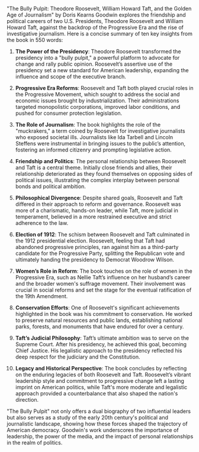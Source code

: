 "The Bully Pulpit: Theodore Roosevelt, William Howard Taft, and the Golden Age of Journalism" by Doris Kearns Goodwin explores the friendship and political careers of two U.S. Presidents, Theodore Roosevelt and William Howard Taft, against the backdrop of the Progressive Era and the rise of investigative journalism. Here is a concise summary of ten key insights from the book in 550 words:

1. **The Power of the Presidency**: Theodore Roosevelt transformed the presidency into a "bully pulpit," a powerful platform to advocate for change and rally public opinion. Roosevelt’s assertive use of the presidency set a new standard for American leadership, expanding the influence and scope of the executive branch.

2. **Progressive Era Reforms**: Roosevelt and Taft both played crucial roles in the Progressive Movement, which sought to address the social and economic issues brought by industrialization. Their administrations targeted monopolistic corporations, improved labor conditions, and pushed for consumer protection legislation.

3. **The Role of Journalism**: The book highlights the role of the "muckrakers," a term coined by Roosevelt for investigative journalists who exposed societal ills. Journalists like Ida Tarbell and Lincoln Steffens were instrumental in bringing issues to the public’s attention, fostering an informed citizenry and prompting legislative action.

4. **Friendship and Politics**: The personal relationship between Roosevelt and Taft is a central theme. Initially close friends and allies, their relationship deteriorated as they found themselves on opposing sides of political issues, illustrating the complex interplay between personal bonds and political ambition.

5. **Philosophical Divergence**: Despite shared goals, Roosevelt and Taft differed in their approach to reform and governance. Roosevelt was more of a charismatic, hands-on leader, while Taft, more judicial in temperament, believed in a more restrained executive and strict adherence to the law.

6. **Election of 1912**: The schism between Roosevelt and Taft culminated in the 1912 presidential election. Roosevelt, feeling that Taft had abandoned progressive principles, ran against him as a third-party candidate for the Progressive Party, splitting the Republican vote and ultimately handing the presidency to Democrat Woodrow Wilson.

7. **Women’s Role in Reform**: The book touches on the role of women in the Progressive Era, such as Nellie Taft’s influence on her husband’s career and the broader women's suffrage movement. Their involvement was crucial in social reforms and set the stage for the eventual ratification of the 19th Amendment.

8. **Conservation Efforts**: One of Roosevelt's significant achievements highlighted in the book was his commitment to conservation. He worked to preserve natural resources and public lands, establishing national parks, forests, and monuments that have endured for over a century.

9. **Taft’s Judicial Philosophy**: Taft’s ultimate ambition was to serve on the Supreme Court. After his presidency, he achieved this goal, becoming Chief Justice. His legalistic approach to the presidency reflected his deep respect for the judiciary and the Constitution.

10. **Legacy and Historical Perspective**: The book concludes by reflecting on the enduring legacies of both Roosevelt and Taft. Roosevelt’s vibrant leadership style and commitment to progressive change left a lasting imprint on American politics, while Taft's more moderate and legalistic approach provided a counterbalance that also shaped the nation's direction.

"The Bully Pulpit" not only offers a dual biography of two influential leaders but also serves as a study of the early 20th century's political and journalistic landscape, showing how these forces shaped the trajectory of American democracy. Goodwin's work underscores the importance of leadership, the power of the media, and the impact of personal relationships in the realm of politics.